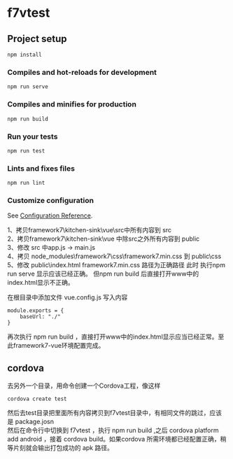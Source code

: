 # f7vtest

## Project setup
```
npm install
```

### Compiles and hot-reloads for development
```
npm run serve
```

### Compiles and minifies for production
```
npm run build
```

### Run your tests
```
npm run test
```

### Lints and fixes files
```
npm run lint
```

### Customize configuration
See [Configuration Reference](https://cli.vuejs.org/config/).

1、拷贝framework7\kitchen-sink\vue\src中所有内容到 src  
2、拷贝framework7\kitchen-sink\vue 中除src之外所有内容到 public   
3、修改 src 中app.js -> main.js  
4、拷贝 node_modules\framework7\css\framework7.min.css 到 public\css  
5、修改 public\index.html framework7.min.css 路径为正确路径
此时 执行npm run serve 显示应该已经正确。 但npm run build 后直接打开www中的index.html显示不正确。

在根目录中添加文件 vue.config.js 写入内容 
```
module.exports = {
	baseUrl: "./"
}
```
再次执行 npm run build ，直接打开www中的index.html显示应当已经正常。至此framework7-vue环境配置完成。

## cordova 
去另外一个目录，用命令创建一个Cordova工程，像这样
```
cordova create test
```
然后去test目录把里面所有内容拷贝到f7vtest目录中，有相同文件的跳过，应该是 package.josn   
然后在命令行中切换到 f7vtest ，执行 npm run build ,之后 cordova platform add android ，接着 cordova build。如果cordova 所需环境都已经配置正确，稍等片刻就会输出打包成功的 apk 路径。

